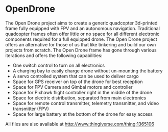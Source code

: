 # OpenDrone
The Open Drone project aims to create a generic quadcopter 3d-printed frame fully equipped with FPV and an autonomous navigation. Traditional quadcopter frames often offer little or no space for all different electronic components required for a full equipped drone. The Open Drone project offers an alternative for those of us that like tinkering and build our own projects from scratch. The Open Drone frame has gone through various iterations and offers the following capabilities:

- One switch control to turn on all electronics
- A charging bay to easily charge drone without un-mounting the battery
- A servo controlled system that can be used to deliver cargo
- Space for GPS receiver on top of the drone for best reception
- Space for FPV Camera and Gimbal motors and controller
- Space for Pixhawk flight controller right in the middle of the drone
- Space for electric distribution, separated from main electronics
- Space for remote control transmitter, telemetry transmitter, and video transmitter (FPV)
- Space for large battery at the bottom of the drone for easy access

All files are also available at http://www.thingiverse.com/thing:1365106
